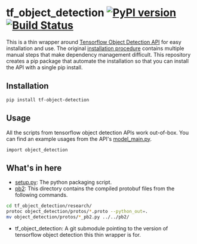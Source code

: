 # tf_object_detection [![PyPI version][pypi-image]][pypi] [![Build Status][travis-image]][travis]

[travis-image]: https://travis-ci.org/junjuew/tf_object_detection.svg?branch=master
[travis]: http://travis-ci.org/junjuew/tf_object_detection

[pypi-image]: https://badge.fury.io/py/tf-object-detection.svg
[pypi]: https://pypi.org/project/tf-object-detection/

This is a thin wrapper around [Tensorflow Object Detection API](https://github.com/tensorflow/models/tree/master/research/object_detection) for easy installation and use. The original [installation procedure](https://github.com/tensorflow/models/blob/master/research/object_detection/g3doc/installation.md) contains multiple manual steps that make dependency management difficult. This repository creates a pip package that automate the installation so that you can install the API with a single pip install.

## Installation

```
pip install tf-object-detection
```

## Usage

All the scripts from tensorflow object detection APIs work out-of-box. 
You can find an example usages from the API's [model_main.py](https://github.com/tensorflow/models/blob/master/research/object_detection/model_main.py).

```
import object_detection
```


## What's in here

* [setup.py](setup.py): The python packaging script.
* [pb2](pb2): This directory contains the compiled protobuf files from the following commands.

```bash
cd tf_object_detection/research/
protoc object_detection/protos/*.proto --python_out=.
mv object_detection/protos/*_pb2.py ../../pb2/
```
* tf_object_detection: A git submodule pointing to the version of tensorflow object detection this thin wrapper is for.
